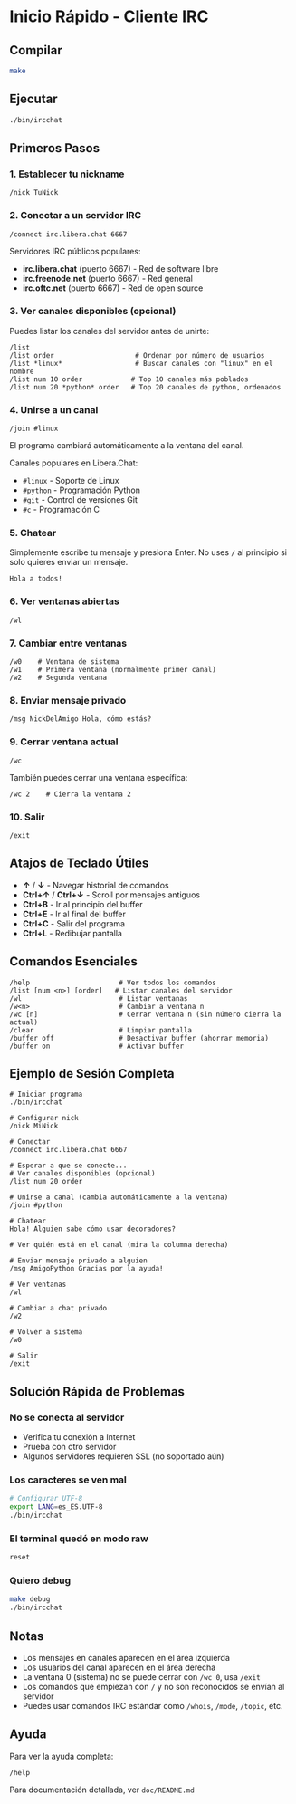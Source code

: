 # Inicio Rápido - Cliente IRC

## Compilar

```bash
make
```

## Ejecutar

```bash
./bin/ircchat
```

## Primeros Pasos

### 1. Establecer tu nickname

```
/nick TuNick
```

### 2. Conectar a un servidor IRC

```
/connect irc.libera.chat 6667
```

Servidores IRC públicos populares:
- **irc.libera.chat** (puerto 6667) - Red de software libre
- **irc.freenode.net** (puerto 6667) - Red general
- **irc.oftc.net** (puerto 6667) - Red de open source

### 3. Ver canales disponibles (opcional)

Puedes listar los canales del servidor antes de unirte:

```
/list
/list order                    # Ordenar por número de usuarios
/list *linux*                  # Buscar canales con "linux" en el nombre
/list num 10 order            # Top 10 canales más poblados
/list num 20 *python* order   # Top 20 canales de python, ordenados
```

### 4. Unirse a un canal

```
/join #linux
```

El programa cambiará automáticamente a la ventana del canal.

Canales populares en Libera.Chat:
- `#linux` - Soporte de Linux
- `#python` - Programación Python
- `#git` - Control de versiones Git
- `#c` - Programación C

### 5. Chatear

Simplemente escribe tu mensaje y presiona Enter. No uses `/` al principio si solo quieres enviar un mensaje.

```
Hola a todos!
```

### 6. Ver ventanas abiertas

```
/wl
```

### 7. Cambiar entre ventanas

```
/w0    # Ventana de sistema
/w1    # Primera ventana (normalmente primer canal)
/w2    # Segunda ventana
```

### 8. Enviar mensaje privado

```
/msg NickDelAmigo Hola, cómo estás?
```

### 9. Cerrar ventana actual

```
/wc
```

También puedes cerrar una ventana específica:
```
/wc 2    # Cierra la ventana 2
```

### 10. Salir

```
/exit
```

## Atajos de Teclado Útiles

- **↑** / **↓** - Navegar historial de comandos
- **Ctrl+↑** / **Ctrl+↓** - Scroll por mensajes antiguos
- **Ctrl+B** - Ir al principio del buffer
- **Ctrl+E** - Ir al final del buffer
- **Ctrl+C** - Salir del programa
- **Ctrl+L** - Redibujar pantalla

## Comandos Esenciales

```
/help                      # Ver todos los comandos
/list [num <n>] [order]   # Listar canales del servidor
/wl                        # Listar ventanas
/w<n>                      # Cambiar a ventana n
/wc [n]                    # Cerrar ventana n (sin número cierra la actual)
/clear                     # Limpiar pantalla
/buffer off                # Desactivar buffer (ahorrar memoria)
/buffer on                 # Activar buffer
```

## Ejemplo de Sesión Completa

```
# Iniciar programa
./bin/ircchat

# Configurar nick
/nick MiNick

# Conectar
/connect irc.libera.chat 6667

# Esperar a que se conecte...
# Ver canales disponibles (opcional)
/list num 20 order

# Unirse a canal (cambia automáticamente a la ventana)
/join #python

# Chatear
Hola! Alguien sabe cómo usar decoradores?

# Ver quién está en el canal (mira la columna derecha)

# Enviar mensaje privado a alguien
/msg AmigoPython Gracias por la ayuda!

# Ver ventanas
/wl

# Cambiar a chat privado
/w2

# Volver a sistema
/w0

# Salir
/exit
```

## Solución Rápida de Problemas

### No se conecta al servidor
- Verifica tu conexión a Internet
- Prueba con otro servidor
- Algunos servidores requieren SSL (no soportado aún)

### Los caracteres se ven mal
```bash
# Configurar UTF-8
export LANG=es_ES.UTF-8
./bin/ircchat
```

### El terminal quedó en modo raw
```bash
reset
```

### Quiero debug
```bash
make debug
./bin/ircchat
```

## Notas

- Los mensajes en canales aparecen en el área izquierda
- Los usuarios del canal aparecen en el área derecha
- La ventana 0 (sistema) no se puede cerrar con `/wc 0`, usa `/exit`
- Los comandos que empiezan con `/` y no son reconocidos se envían al servidor
- Puedes usar comandos IRC estándar como `/whois`, `/mode`, `/topic`, etc.

## Ayuda

Para ver la ayuda completa:
```
/help
```

Para documentación detallada, ver `doc/README.md`
